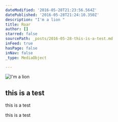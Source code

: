 ```yaml
---
dateModified: '2016-05-28T21:23:56.564Z'
datePublished: '2016-05-28T21:24:10.350Z'
description: "I'm a lion "
title: Roar
author: []
starred: false
sourcePath: _posts/2016-05-28-this-is-a-test.md
inFeed: true
hasPage: false
inNav: false
_type: MediaObject

---
```

![I'm a lion ](https://the-grid-user-content.s3-us-west-2.amazonaws.com/c87ee294-7888-43fc-b112-51d94b6465c0.jpg)

<article style=""><h1>this is a test</h1><p>this is a test</p></article>

this is a test